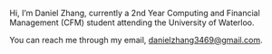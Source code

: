 Hi, I’m Daniel Zhang, currently a 2nd Year Computing and Financial Management (CFM) student attending the University of Waterloo.

You can reach me through my email, danielzhang3469@gmail.com.

<!---
danielzhang2001/danielzhang2001 is a ✨ special ✨ repository because its `README.md` (this file) appears on your GitHub profile.
You can click the Preview link to take a look at your changes.
--->
